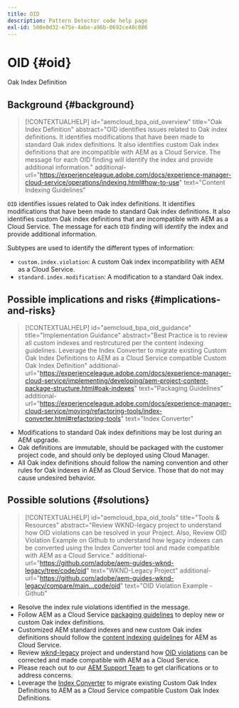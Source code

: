 ```yaml
---
title: OID
description: Pattern Detector code help page
exl-id: 500e0d32-e75e-4abe-a96b-0692ce40c086
---
```

# OID {#oid}

Oak Index Definition

## Background {#background}

>[!CONTEXTUALHELP]
>id="aemcloud_bpa_oid_overview"
>title="Oak Index Definition"
>abstract="OID identifies issues related to Oak index definitions. It identifies modifications that have been made to standard Oak index definitions. It also identifies custom Oak index definitions that are incompatible with AEM as a Cloud Service. The message for each OID finding will identify the index and provide additional information."
>additional-url="https://experienceleague.adobe.com/docs/experience-manager-cloud-service/operations/indexing.html#how-to-use" text="Content Indexing Guidelines"

`OID` identifies issues related to Oak index definitions. It identifies modifications that have been made to standard Oak index definitions. It also identifies custom Oak index definitions that are incompatible with AEM as a Cloud Service. The message for each `OID` finding will identify the index and provide additional information.

Subtypes are used to identify the different types of information:

* `custom.index.violation`: A custom Oak index incompatibility with AEM as a Cloud Service.
* `standard.index.modification`: A modification to a standard Oak index.

## Possible implications and risks {#implications-and-risks}

>[!CONTEXTUALHELP]
>id="aemcloud_bpa_oid_guidance"
>title="Implementation Guidance"
>abstract="Best Practice is to review all custom indexes and restrcutured per the content indexing guidelines. Leverage the Index Converter to migrate existing Custom Oak Index Definitions to AEM as a Cloud Service compatible Custom Oak Index Definition"
>additional-url="https://experienceleague.adobe.com/docs/experience-manager-cloud-service/implementing/developing/aem-project-content-package-structure.html#oak-indexes" text="Packaging Guidelines"
>additional-url="https://experienceleague.adobe.com/docs/experience-manager-cloud-service/moving/refactoring-tools/index-converter.html#refactoring-tools" text="Index Converter"

* Modifications to standard Oak index definitions may be lost during an AEM upgrade.
* Oak definitions are immutable, should be packaged with the customer project code, and should only be deployed using Cloud Manager.
* All Oak index definitions should follow the naming convention and other rules for Oak indexes in AEM as Cloud Service. Those that do not may cause undesired behavior.

## Possible solutions {#solutions}

>[!CONTEXTUALHELP]
>id="aemcloud_bpa_oid_tools"
>title="Tools & Resources"
>abstract="Review WKND-legacy project to understand how OID violations can be resolved in your Project. Also, Review OID Violation Example on Github to understand how legacy indexes can be converted using the Index Converter tool and made compatible with AEM as a Cloud Service."
>additional-url="https://github.com/adobe/aem-guides-wknd-legacy/tree/code/oid" text="WKND-Legacy Project"
>additional-url="https://github.com/adobe/aem-guides-wknd-legacy/compare/main...code/oid" text="OID Violation Example - Github"

* Resolve the index rule violations identified in the message.
* Follow AEM as a Cloud Service [packaging guidelines](https://experienceleague.adobe.com/docs/experience-manager-cloud-service/implementing/developing/aem-project-content-package-structure.html) to deploy new or custom Oak index definitions.
* Customized AEM standard indexes and new custom Oak index definitions should follow the [content indexing guidelines](https://experienceleague.adobe.com/docs/experience-manager-cloud-service/operations/indexing.html#preparing-the-new-index-definition) for AEM as Cloud Service.
* Review [wknd-legacy](https://github.com/adobe/aem-guides-wknd-legacy/tree/code/oid) project and understand how [OID violations](https://github.com/adobe/aem-guides-wknd-legacy/compare/main...code/oid) can be corrected and made compatible with AEM as a Cloud Service.
* Please reach out to our [AEM Support Team](https://helpx.adobe.com/enterprise/using/support-for-experience-cloud.html) to get clarifications or to address concerns.
* Leverage the [Index Converter](https://experienceleague.adobe.com/docs/experience-manager-cloud-service/moving/refactoring-tools/index-converter.html#refactoring-tools) to migrate existing Custom Oak Index Definitions to AEM as a Cloud Service compatible Custom Oak Index Definitions.
